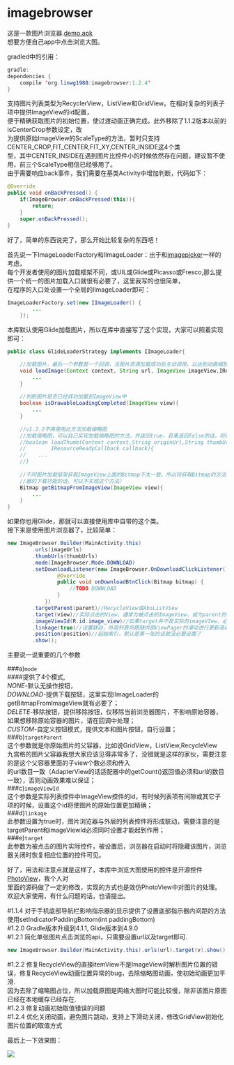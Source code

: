 # imagebrowser

这是一款图片浏览器.[demo.apk](https://github.com/linwg1988/imagebrowser/blob/master/files/app-debug.apk)</br>
想要方便自己app中点击浏览大图。<br>

gradled中的引用：
~~~Java
gradle:
dependencies {
    compile 'org.linwg1988:imagebrowser:1.2.4'
}
~~~
支持图片列表类型为RecyclerView，ListView和GridView。在相对复杂的列表子项中提供ImageView的id配置，<br>
便于精确获取图片的初始位置，使过渡动画正确完成。此外移除了1.1.2版本以前的isCenterCrop参数设定，改<br>
为提供原始ImageView的ScaleType的方法，暂时只支持CENTER_CROP,FIT_CENTER,FIT_XY,CENTER_INSIDE这4个类<br>
型，其中CENTER_INSIDE在遇到图片比控件小的时候依然存在问题，建议暂不使用，前三个ScaleType相信已经够用了。<br>
由于需要响应back事件，我们需要在基类Activity中增加判断，代码如下：<br>
~~~Java
@Override
public void onBackPressed() {
    if(ImageBrowser.onBackPressed(this)){
        return;
    }
    super.onBackPressed();
}
~~~
好了，简单的东西说完了，那么开始比较复杂的东西吧！

首先说一下ImageLoaderFactory和IImageLoader：出于和[imagepicker](https://github.com/linwg1988/imagepicker)一样的考虑，<br>
每个开发者使用的图片加载框架不同，或UIL或Glide或Picasso或Fresco,那么提供一个统一的图片加载入口就很有必要了，这里我写的也很简单，<br>
在程序的入口处设置一个全局的IImageLoader即可：
~~~Java
ImageLoaderFactory.set(new IImageLoader() {
        ...
    });
~~~
本库默认使用Glide加载图片，所以在库中直接写了这个实现，大家可以照着实现即可：
~~~Java
public class GlideLoaderStrategy implements IImageLoader{

    //加载图片，最后一个参数是一个回调，当图片资源加载成功后主动调用，以达到动画缩放位移的效果（ps：回调很重要）
    void loadImage(Context context, String url, ImageView imageView,IResourceReadyCallback callback){
        ...
    }
    
    //判断图片是否已经成功加载到ImageView中
    boolean isDrawableLoadingCompleted(ImageView view){
        ...
    }
    
    //v1.2.2不再使用此方法加载缩略图
    //加载缩略图，可以自己实现加载缩略图的方法，并返回true，若果返回false的话，将默认使用loadImage加载缩略图
    //boolean loadThumb(Context context,String originUrl,String thumbUrl,ImageView imageView,
    //        IResourceReadyCallback callback){
    //    ...
    //}
    
    //不同图片加载框架获取ImageView上面的Bitmap不太一致，所以将获取Bitmap的方法提取出来（ps：如果你不需要用到浏览
    //器的下载功能的话，可以不实现这个方法）
    Bitmap getBitmapFromImageView(ImageView view){
        ...
    }
}
~~~
如果你也用Glide，那就可以直接使用库中自带的这个类。<br>
接下来是使用图片浏览器了，比较简单：
~~~Java
new ImageBrowser.Builder(MainActivity.this)
        .urls(imageUrls)
        .thumbUrls(thumbUrls)
        .mode(ImageBrowser.Mode.DOWNLOAD)
        .setDownloadListener(new ImageBrowser.OnDownloadClickListener() {
                @Override
                public void onDownloadBtnClick(Bitmap bitmap) {
                    //TODO DOWNLOAD
                }
            })
        .targetParent(parent)//RecycleView或AbsListView
        .target(view)//实际点击的View，通常为被点击的ImageView，或为parent的itemView
        .imageViewId(R.id.image_view)//如果target并不是实际的imageVIew，必须指定itemView中imageView的id
        .linkage(true)//设置联动，外层列表将跟随内部ViewPager的滑动进行更新滚动位置
        .position(position)//起始索引，默认是第一张的话就没必要设置了
        .show();
~~~

主要说一说重要的几个参数

###a)`mode` <br>
####提供了4个模式,<br>
*NONE*-默认无操作按钮，<br>
*DOWNLOAD*-提供下载按钮，这里实现IImageLoader的getBitmapFromImageView就有必要了；<br>
*DELETE*-移除按钮，提供移除按钮，仅移除当前浏览器图片，不影响原始容器，如果想移除原始容器的图片，请在回调中处理；<br>
*CUSTOM*-自定义按钮模式，提供文本和图片按钮，自行设置；<br>
###b)`targetParent` <br>
这个参数就是你原始图片的父容器，比如说GridView，ListView,RecycleView<br>
九宫格的图片父容器我想大家应该见得非常多了，没错就是这样的家伙，需要注意的是这个父容器里面的子view个数必须和传入<br>
的url数目一致（AdapterView的话适配器中的getCount()返回值必须和url的数目一致），否则动画效果难以保证；<br>
###c)`imageViewId` <br>
这个参数是实际列表控件中ImageView控件的id，有时候列表项有间隙或其它子项的时候，设置这个id将使图片的原始位置更加精确；<br>
###d)`linkage` <br>
此参数设置为true时，图片浏览器与外层的列表控件将形成联动，需要注意的是targetParent和imageViewId必须同时设置才能起到作用；<br>
###e)`target` <br>
此参数为被点击的图片实际控件，被设置后，浏览器在启动时将隐藏该图片，浏览器关闭时恢复相应位置的控件可见。<br>

好了，用法和注意点就是这样了，本库中浏览大图使用的控件是开源控件[PhotoView](https://github.com/chrisbanes/PhotoView)，我个人对<br>
里面的源码做了一定的修改，实现的方式也是效仿PhotoView中对图片的处理。欢迎大家使用，有什么问题的话，也请提出。<br>

#1.1.4
对于手机底部导航栏影响指示器的显示提供了设置底部指示器内间距的方法使用setIndicatorPaddingBottom(int paddingBottom)<br>
#1.2.0
Gradle版本升级到4.1.1, Glide版本到4.9.0<br>
#1.2.1
简化单张图片点击浏览的api，只需要设置url以及target即可.<br>
~~~Java
new ImageBrowser.Builder(MainActivity.this).urls(url).target(v).show();
~~~
#1.2.2
修复RecycleView的直接itemView不是ImageView时解析图片位置的错误，修复RecycleView动画位置异常的bug，去除缩略图动画，使初始动画更加平滑.<br>
因为去除了缩略图占位，所以加载原图是网络大图时可能比较慢，除非该图片原图已经在本地缓存已经存在.<br>
#1.2.3
修复动画初始取值错误的问题<br>
#1.2.4
优化关闭动画，避免图片跳动，支持上下滑动关闭，修改GridView初始化图片位置的取值方式

最后上一下效果图：<br>

![](https://github.com/linwg1988/imagebrowser/blob/master/files/show.gif)<br>







